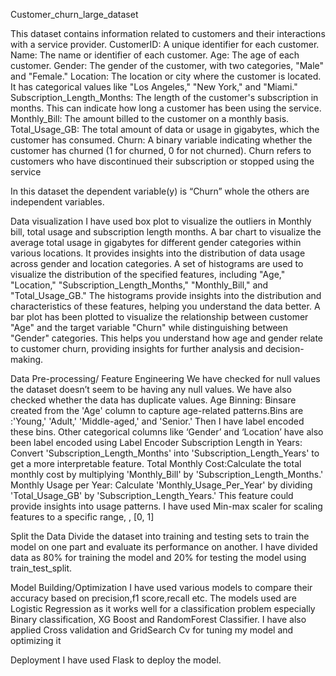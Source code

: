 Customer_churn_large_dataset

This dataset contains information related to customers and their interactions with a service provider.
CustomerID: A unique identifier for each customer.
Name: The name or identifier of each customer.
Age: The age of each customer.
Gender: The gender of the customer, with two categories, "Male" and "Female."
Location: The location or city where the customer is located. It has categorical values like "Los Angeles," "New York," and "Miami."
Subscription_Length_Months: The length of the customer's subscription in months. This can indicate how long a customer has been using the service.
Monthly_Bill: The amount billed to the customer on a monthly basis. 
Total_Usage_GB: The total amount of data or usage in gigabytes, which the customer has consumed. 
Churn: A binary variable indicating whether the customer has churned (1 for churned, 0 for not churned). Churn refers to customers who have discontinued their subscription or stopped using the service

In this dataset the dependent variable(y)  is “Churn” whole the others are independent variables.

Data visualization
I have used box plot to visualize the outliers in Monthly bill, total usage and subscription length months.
A bar chart to visualize the average total usage in gigabytes for different gender categories within various locations. It provides insights into the distribution of data usage across gender and location categories.
A set of histograms are used  to visualize the distribution of the specified features, including "Age," "Location," "Subscription_Length_Months," "Monthly_Bill," and "Total_Usage_GB." The histograms provide insights into the distribution and characteristics of these features, helping you understand the data better.
A bar plot has been plotted to visualize the relationship between customer "Age" and the target variable "Churn" while distinguishing between "Gender" categories. This helps you understand how age and gender relate to customer churn, providing insights for further analysis and decision-making.

Data Pre-processing/ Feature Engineering
We have checked for null values the dataset doesn’t seem to be having any null values.
We have also checked whether the data has duplicate values.
Age Binning: Binsare created  from the 'Age' column to capture age-related patterns.Bins are :'Young,' 'Adult,' 'Middle-aged,' and 'Senior.' Then I have label encoded these bins.
Other categorical columns like ‘Gender’ and ‘Location’ have also been label encoded using Label Encoder
Subscription Length in Years: Convert 'Subscription_Length_Months' into 'Subscription_Length_Years' to get a more interpretable feature.
Total Monthly Cost:Calculate the total monthly cost by multiplying 'Monthly_Bill' by 'Subscription_Length_Months.'
Monthly Usage per Year: Calculate 'Monthly_Usage_Per_Year' by dividing 'Total_Usage_GB' by 'Subscription_Length_Years.' This feature could provide insights into usage patterns.
I have used Min-max scaler for scaling features to a specific range, , [0, 1]

 Split the Data
Divide the dataset into training and testing sets to train the model on one part   and evaluate its performance on another.
I have divided data as 80% for training the model and 20% for testing the model using train_test_split.

Model Building/Optimization
I have used various models to compare their accuracy based on precision,f1 score,recall etc.
The models used are Logistic Regression as it works well for a classification problem especially Binary classification, XG Boost and RandomForest Classifier.
I have also applied Cross validation and GridSearch Cv for tuning my model and optimizing it

Deployment
I have used Flask to deploy the model.


